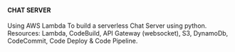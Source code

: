 #### CHAT SERVER

Using AWS Lambda To build a serverless Chat Server using python.
Resources: Lambda, CodeBuild, API Gateway (websocket), S3, DynamoDb, CodeCommit, Code Deploy & Code Pipeline.

